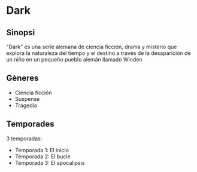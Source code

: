 # Dark

## Sinopsi
"Dark" es una serie alemana de ciencia ficción, drama y misterio que explora la naturaleza del tiempo y el destino a través de la desaparición de un niño en un pequeño pueblo alemán llamado Winden

## Gèneres
- Ciencia ficción
- Suspense
- Tragedia

## Temporades
3 temporadas:
- Temporada 1: El inicio
- Temporada 2: El bucle
- Temporada 3: El apocalipsis